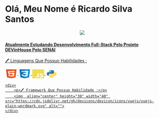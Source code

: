 <h1>Olá, Meu Nome é Ricardo Silva Santos</h1>


<div align="center">
    <a href="https://github.com/RicardoSantos-Dev">
    <img height="180em" src="https://github-readme-stats.vercel.app/api?username=RicardoSantos-Dev&show_icons=true&theme=dark&include_all_commits=true&count_private=true"/>
  </div>


<h4>Atualmente Estudando Desenvolvimento Full-Stack Pelo Projeto DEVinHouse Pelo SENAI</h4>
    

<div>
    <div>
        <p>🖊 Linguagens Que Possuo Habilidades :</p>
        <img align="center" height="30" width="40" src="https://raw.githubusercontent.com/devicons/devicon/master/icons/html5/html5-original.svg">
        <img align="center" height="30" width="40" src="https://raw.githubusercontent.com/devicons/devicon/master/icons/css3/css3-original.svg">
        <img align="center" height="30" width="40" src="https://raw.githubusercontent.com/devicons/devicon/master/icons/javascript/javascript-plain.svg">
        <img align="center" height="30" width="40" src="https://raw.githubusercontent.com/devicons/devicon/master/icons/python/python-original.svg">   
    </div>

    <div>
        <p>🖊 Framework Que Possuo Habilidade :</p>
        <img  align="center" height="30" width="40" src="https://cdn.jsdelivr.net/gh/devicons/devicon/icons/vuejs/vuejs-plain-wordmark.svg" alt="">
    </div>
</div>
